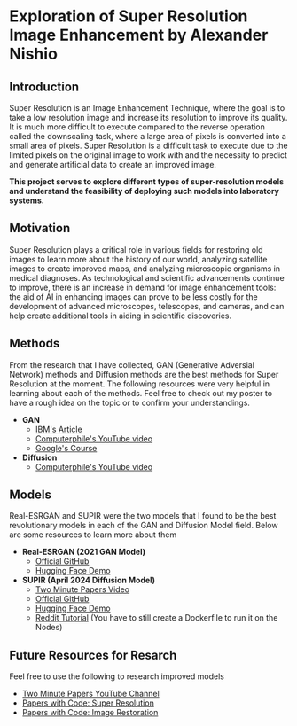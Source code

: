 # Exploration of Super Resolution Image Enhancement by Alexander Nishio

## Introduction
Super Resolution is an Image Enhancement Technique, where the goal is to take a low resolution image and increase its resolution to improve its quality. It is much more difficult to execute compared to the reverse operation called the downscaling task, where a large area of pixels is converted into a small area of pixels. Super Resolution is a difficult task to execute due to the limited pixels on the original image to work with and the necessity to predict and generate artificial data to create an improved image. 

**This project serves to explore different types of super-resolution models and understand the feasibility of deploying such models into laboratory systems.**

## Motivation
Super Resolution plays a critical role in various fields for restoring old images to learn more about the history of our world, analyzing satellite images to create improved maps, and analyzing microscopic organisms in medical diagnoses. As technological and scientific advancements continue to improve, there is an increase in demand for image enhancement tools: the aid of AI in enhancing images can prove to be less costly for the development of advanced microscopes, telescopes, and cameras, and can help create additional tools in aiding in scientific discoveries.

## Methods
From the research that I have collected, GAN (Generative Adversial Network) methods and Diffusion methods are the best methods for Super Resolution at the moment. The following resources were very helpful in learning about each of the methods. Feel free to check out my poster to have a rough idea on the topic or to confirm your understandings.
- **GAN**
  - [IBM's Article](https://developer.ibm.com/articles/generative-adversarial-networks-explained/#introduction-to-gans0)
  - [Computerphile's YouTube video](https://www.youtube.com/watch?v=Sw9r8CL98N0)
  - [Google's Course](https://developers.google.com/machine-learning/gan)
- **Diffusion**
  - [Computerphile's YouTube video](https://www.youtube.com/watch?v=1CIpzeNxIhU)

## Models
Real-ESRGAN and SUPIR were the two models that I found to be the best revolutionary models in each of the GAN and Diffusion Model field. Below are some resources to learn more about them
- **Real-ESRGAN (2021 GAN Model)**
  - [Official GitHub](https://github.com/xinntao/Real-ESRGAN?tab=readme-ov-file#-updates)
  - [Hugging Face Demo](https://huggingface.co/spaces/akhaliq/Real-ESRGAN)
- **SUPIR (April 2024 Diffusion Model)**
  - [Two Minute Papers Video](https://www.youtube.com/watch?v=POJ1w8H8OjY)
  - [Official GitHub](https://github.com/Fanghua-Yu/SUPIR)
  - [Hugging Face Demo](https://huggingface.co/spaces/Fabrice-TIERCELIN/SUPIR)
  - [Reddit Tutorial](https://www.reddit.com/r/StableDiffusion/comments/1b37h5z/supir_super_resolution_tutorial_to_run_it_locally/) (You have to still create a Dockerfile to run it on the Nodes)

## Future Resources for Resarch
Feel free to use the following to research improved models
 - [Two Minute Papers YouTube Channel](https://www.youtube.com/@TwoMinutePapers)
 - [Papers with Code: Super Resolution](https://paperswithcode.com/task/super-resolution/latest)
 - [Papers with Code: Image Restoration](https://paperswithcode.com/task/image-restoration/latest)
